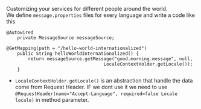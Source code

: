 Customizing your services for different people around the world.<br>
We define `message.properties` files for exery language and write a code like this

```
@Autowired
	private MessageSource messageSource; 

@GetMapping(path = "/hello-world-internationalized")
	public String helloWorldInternationalized() {
		return messageSource.getMessage("good.morning.message", null, 
									LocaleContextHolder.getLocale());
	}
```

* `LocaleContextHolder.getLocale()` is an abstraction that handle the data come from Request Header. IF we dont use it
we need to use `@RequestHeader(name="Accept-Language", required=false Locale locale)` in method parameter.